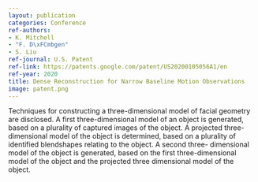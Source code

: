 ```yaml
---
layout: publication
categories: Conference
ref-authors:
- K. Mitchell
- "F. D\xFCmbgen"
- S. Liu
ref-journal: U.S. Patent
ref-link: https://patents.google.com/patent/US20200105056A1/en
ref-year: 2020
title: Dense Reconstruction for Narrow Baseline Motion Observations
image: patent.png
---
```



Techniques for constructing a three-dimensional model of facial geometry are disclosed. A first three-dimensional model of an object is generated, based on a plurality of captured images of the object. A projected three-dimensional model of the object is determined, based on a plurality of identified blendshapes relating to the object. A second three- dimensional model of the object is generated, based on the first three-dimensional model of the object and the projected three dimensional model of the object.
